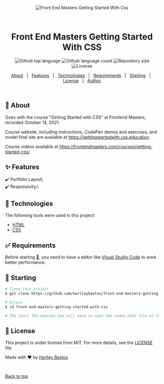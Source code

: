 <div align="center" id="top"> 
  <img src="assets/img/website-gif.gif" alt="Front End Masters Getting Started With Css" />

  &#xa0;

  <!-- <a href="https://frontendmastersgettingstartedwithcss.netlify.app">Demo</a> -->
</div>

<h1 align="center">Front End Masters Getting Started With CSS</h1>

<p align="center">
  <img alt="Github top language" src="https://img.shields.io/github/languages/top/harlleybastos/front-end-masters-getting-started-with-css?color=56BEB8">

  <img alt="Github language count" src="https://img.shields.io/github/languages/count/harlleybastos/front-end-masters-getting-started-with-css?color=56BEB8">

  <img alt="Repository size" src="https://img.shields.io/github/repo-size/harlleybastos/front-end-masters-getting-started-with-css?color=56BEB8">

  <img alt="License" src="https://img.shields.io/github/license/harlleybastos/front-end-masters-getting-started-with-css?color=56BEB8">

  <!-- <img alt="Github issues" src="https://img.shields.io/github/issues/harlleybastos/front-end-masters-getting-started-with-css?color=56BEB8" /> -->

  <!-- <img alt="Github forks" src="https://img.shields.io/github/forks/harlleybastos/front-end-masters-getting-started-with-css?color=56BEB8" /> -->

  <!-- <img alt="Github stars" src="https://img.shields.io/github/stars/harlleybastos/front-end-masters-getting-started-with-css?color=56BEB8" /> -->
</p>

<!-- Status -->

<!-- <h4 align="center"> 
	🚧  Front End Masters Getting Started With Css 🚀 Under construction...  🚧
</h4> 

<hr> -->

<p align="center">
  <a href="#dart-about">About</a> &#xa0; | &#xa0; 
  <a href="#sparkles-features">Features</a> &#xa0; | &#xa0;
  <a href="#rocket-technologies">Technologies</a> &#xa0; | &#xa0;
  <a href="#white_check_mark-requirements">Requirements</a> &#xa0; | &#xa0;
  <a href="#checkered_flag-starting">Starting</a> &#xa0; | &#xa0;
  <a href="#memo-license">License</a> &#xa0; | &#xa0;
  <a href="https://github.com/harlleybastos" target="_blank">Author</a>
</p>

<br>

## :dart: About ##

Goes with the course "Getting Started with CSS" at Frontend Masters, recorded October 14, 2021.

Course website, including instructions, CodePen demos and exercises, and model final site are available at https://gettingstartedwith.css.education

Course videos available at https://frontendmasters.com/courses/getting-started-css/

## :sparkles: Features ##

:heavy_check_mark: Portfolio Layout;\
:heavy_check_mark: Responsivity;\

## :rocket: Technologies ##

The following tools were used in this project:

- [HTML](https://developer.mozilla.org/en-US/docs/Web/HTML)
- [CSS](https://developer.mozilla.org/en-US/docs/Web/CSS/Reference)

## :white_check_mark: Requirements ##

Before starting :checkered_flag:, you need to have a editor like [Visual Studio Code](https://code.visualstudio.com/) to work better performance.

## :checkered_flag: Starting ##

```bash
# Clone this project
$ git clone https://github.com/harlleybastos/front-end-masters-getting-started-with-css

# Access
$ cd front-end-masters-getting-started-with-css

# The start the website you will need to open the index.html file on the browser.
```

## :memo: License ##

This project is under license from MIT. For more details, see the [LICENSE](LICENSE.md) file.


Made with :heart: by <a href="https://github.com/harlleybastos" target="_blank">Harlley Bastos</a>

&#xa0;

<a href="#top">Back to top</a>
